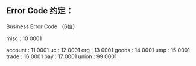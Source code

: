 Error Code 约定：
----

Business Error Code （6位）

misc        : 10 0001

account     : 11 0001
uc          : 12 0001
org         : 13 0001
goods       : 14 0001
ump         : 15 0001
trade       : 16 0001
pay         : 17 0001
union       : 99 0001

